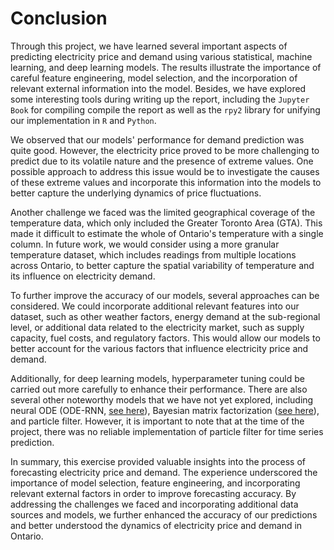 # Conclusion

Through this project, we have learned several important aspects of predicting electricity price and demand using various 
statistical, machine learning, and deep learning models. The results illustrate the importance of careful feature engineering, 
model selection, and the incorporation of relevant external information into the model. Besides, we have explored some 
interesting tools during writing up the report, including the <code>Jupyter Book</code> for compiling compile the report as well as
the <code>rpy2</code> library for unifying our implementation in <code>R</code> and <code>Python</code>.

We observed that our models' performance for demand prediction was quite good. However, the electricity price proved to be more
challenging to predict due to its volatile nature and the presence of extreme values. One possible approach to address this issue
would be to investigate the causes of these extreme values and incorporate this information into the models to better capture the
underlying dynamics of price fluctuations.

Another challenge we faced was the limited geographical coverage of the temperature data, which only included the Greater Toronto
Area (GTA). This made it difficult to estimate the whole of Ontario's temperature with a single column. In future work, we would
consider using a more granular temperature dataset, which includes readings from multiple locations across Ontario, to better 
capture the spatial variability of temperature and its influence on electricity demand.

To further improve the accuracy of our models, several approaches can be considered. We could incorporate additional relevant 
features into our dataset, such as other weather factors, energy demand at the sub-regional level, or additional data related to 
the electricity market, such as supply capacity, fuel costs, and regulatory factors. This would allow our models to better 
account for the various factors that influence electricity price and demand.

Additionally, for deep learning models, hyperparameter tuning could be carried out more carefully to enhance their performance.
There are also several other noteworthy models that we have not yet explored, including neural ODE (ODE-RNN, [see here](https://github.com/YuliaRubanova/latent_ode)), Bayesian matrix factorization ([see here](https://github.com/xinychen/transdim)), and particle filter. However, it is important to note that at the time of the project, there was no reliable implementation of particle filter for time series prediction.

In summary, this exercise provided valuable insights into the process of forecasting electricity price and demand. The experience
underscored the importance of model selection, feature engineering, and incorporating relevant external factors in order to 
improve forecasting accuracy. By addressing the challenges we faced and incorporating additional data sources and models, we further enhanced the accuracy of our predictions and better understood the dynamics of electricity price and demand in Ontario.
